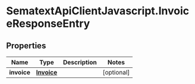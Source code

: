 # SematextApiClientJavascript.InvoiceResponseEntry

## Properties
| Name        | Type                      | Description | Notes      |
| ----------- | ------------------------- | ----------- | ---------- |
| **invoice** | [**Invoice**](Invoice.md) |             | [optional] |
